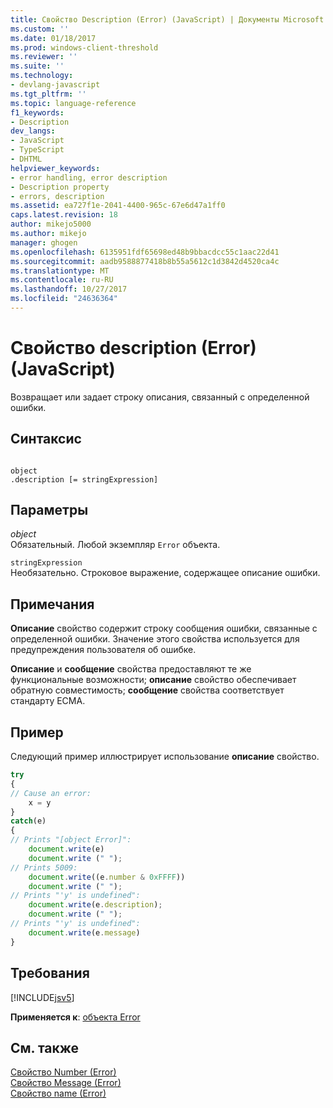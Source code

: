 ```yaml
---
title: Свойство Description (Error) (JavaScript) | Документы Microsoft
ms.custom: ''
ms.date: 01/18/2017
ms.prod: windows-client-threshold
ms.reviewer: ''
ms.suite: ''
ms.technology:
- devlang-javascript
ms.tgt_pltfrm: ''
ms.topic: language-reference
f1_keywords:
- Description
dev_langs:
- JavaScript
- TypeScript
- DHTML
helpviewer_keywords:
- error handling, error description
- Description property
- errors, description
ms.assetid: ea727f1e-2041-4400-965c-67e6d47a1ff0
caps.latest.revision: 18
author: mikejo5000
ms.author: mikejo
manager: ghogen
ms.openlocfilehash: 6135951fdf65698ed48b9bbacdcc55c1aac22d41
ms.sourcegitcommit: aadb9588877418b8b55a5612c1d3842d4520ca4c
ms.translationtype: MT
ms.contentlocale: ru-RU
ms.lasthandoff: 10/27/2017
ms.locfileid: "24636364"
---
```

# <a name="description-property-error-javascript"></a>Свойство description (Error) (JavaScript)
Возвращает или задает строку описания, связанный с определенной ошибки.  
  
## <a name="syntax"></a>Синтаксис  
  
```  
  
object  
.description [= stringExpression]  
```  
  
## <a name="parameters"></a>Параметры  
 *object*  
 Обязательный. Любой экземпляр `Error` объекта.  
  
 `stringExpression`  
 Необязательно. Строковое выражение, содержащее описание ошибки.  
  
## <a name="remarks"></a>Примечания  
 **Описание** свойство содержит строку сообщения ошибки, связанные с определенной ошибки. Значение этого свойства используется для предупреждения пользователя об ошибке.  
  
 **Описание** и **сообщение** свойства предоставляют те же функциональные возможности; **описание** свойство обеспечивает обратную совместимость;  **сообщение** свойства соответствует стандарту ECMA.  
  
## <a name="example"></a>Пример  
 Следующий пример иллюстрирует использование **описание** свойство.  
  
```JavaScript  
try  
{  
// Cause an error:  
    x = y     
}  
catch(e)  
{  
// Prints "[object Error]":  
    document.write(e)  
    document.write (" ");  
// Prints 5009:  
    document.write((e.number & 0xFFFF))    
    document.write (" ");  
// Prints "'y' is undefined":  
    document.write(e.description);  
    document.write (" ");  
// Prints "'y' is undefined":  
    document.write(e.message)  
}  
```  
  
## <a name="requirements"></a>Требования  
 [!INCLUDE[jsv5](../../javascript/reference/includes/jsv5-md.md)]  
  
 **Применяется к**: [объекта Error](../../javascript/reference/error-object-javascript.md)  
  
## <a name="see-also"></a>См. также  
 [Свойство Number (Error)](../../javascript/reference/number-property-error-javascript.md)   
 [Свойство Message (Error)](../../javascript/reference/message-property-error-javascript.md)   
 [Свойство name (Error)](../../javascript/reference/name-property-error-javascript.md)